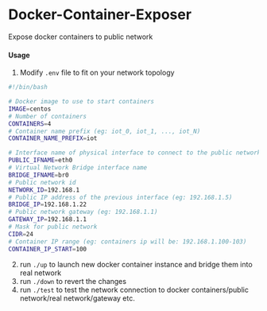 # Docker-Container-Exposer

Expose docker containers to public network

#### Usage
1. Modify `.env` file to fit on your network topology
```bash
#!/bin/bash

# Docker image to use to start containers
IMAGE=centos
# Number of containers
CONTAINERS=4
# Container name prefix (eg: iot_0, iot_1, ..., iot_N)
CONTAINER_NAME_PREFIX=iot

# Interface name of physical interface to connect to the public network
PUBLIC_IFNAME=eth0
# Virtual Network Bridge interface name
BRIDGE_IFNAME=br0
# Public network id
NETWORK_ID=192.168.1
# Public IP address of the previous interface (eg: 192.168.1.5)
BRIDGE_IP=192.168.1.22
# Public network gateway (eg: 192.168.1.1)
GATEWAY_IP=192.168.1.1
# Mask for public network
CIDR=24
# Container IP range (eg: containers ip will be: 192.168.1.100-103)
CONTAINER_IP_START=100
```

2. run `./up` to launch new docker container instance and bridge them into real network
3. run `./down` to revert the changes
4. run `./test` to test the network connection to docker containers/public network/real network/gateway etc.
